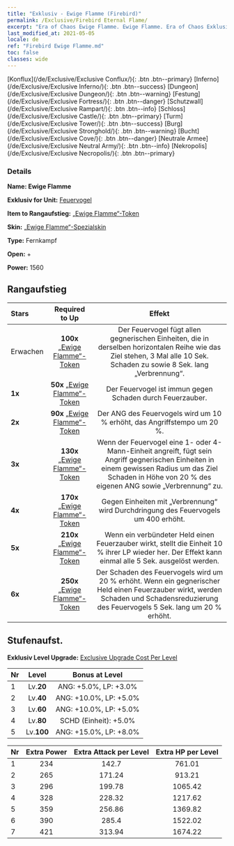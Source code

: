 ```yaml
---
title: "Exklusiv - Ewige Flamme (Firebird)"
permalink: /Exclusive/Firebird Eternal Flame/
excerpt: "Era of Chaos Ewige Flamme. Ewige Flamme. Era of Chaos Exklusiv Ewige Flamme. Feuervogel Exklusiv."
last_modified_at: 2021-05-05
locale: de
ref: "Firebird Ewige Flamme.md"
toc: false
classes: wide
---
```

 [Konflux](/de/Exclusive/Exclusive Conflux/){: .btn .btn--primary} [Inferno](/de/Exclusive/Exclusive Inferno/){: .btn .btn--success} [Dungeon](/de/Exclusive/Exclusive Dungeon/){: .btn .btn--warning} [Festung](/de/Exclusive/Exclusive Fortress/){: .btn .btn--danger} [Schutzwall](/de/Exclusive/Exclusive Rampart/){: .btn .btn--info} [Schloss](/de/Exclusive/Exclusive Castle/){: .btn .btn--primary} [Turm](/de/Exclusive/Exclusive Tower/){: .btn .btn--success} [Burg](/de/Exclusive/Exclusive Stronghold/){: .btn .btn--warning} [Bucht](/de/Exclusive/Exclusive Cove/){: .btn .btn--danger} [Neutrale Armee](/de/Exclusive/Exclusive Neutral Army/){: .btn .btn--info} [Nekropolis](/de/Exclusive/Exclusive Necropolis/){: .btn .btn--primary} 

### Details
 **Name: Ewige Flamme** 

 **Exklusiv for Unit:** [Feuervogel](/de/units/Firebird/) 

 **Item to Rangaufstieg:** [„Ewige Flamme“-Token](/ItemsDE/con_1001/)

 **Skin:** [„Ewige Flamme“-Spezialskin](/ItemsDE/con_669/)

 **Type:** Fernkampf

 **Open:** +

 **Power:** 1560

## Rangaufstieg

  |     Stars    |  Required to Up | Effekt |
  |:-------------|:---------------:|:---------------:|
  |  Erwachen  | **100x** [„Ewige Flamme“-Token](/ItemsDE/con_1001/) | <Brennendes Land> Der Feuervogel fügt allen gegnerischen Einheiten, die in derselben horizontalen Reihe wie das Ziel stehen, 3 Mal alle 10 Sek. Schaden zu sowie 8 Sek. lang „Verbrennung“. |
  | **1x** <i class="fas fa-star"/> | **50x** [„Ewige Flamme“-Token](/ItemsDE/con_1001/) | Der Feuervogel ist immun gegen Schaden durch Feuerzauber. |
  | **2x** <i class="fas fa-star"/> | **90x** [„Ewige Flamme“-Token](/ItemsDE/con_1001/) | Der ANG des Feuervogels wird um 10 % erhöht, das Angriffstempo um 20 %. |
  | **3x** <i class="fas fa-star"/> | **130x** [„Ewige Flamme“-Token](/ItemsDE/con_1001/) | Wenn der Feuervogel eine 1- oder 4-Mann-Einheit angreift, fügt sein Angriff gegnerischen Einheiten in einem gewissen Radius um das Ziel Schaden in Höhe von 20 % des eigenen ANG sowie „Verbrennung“ zu. |
  | **4x** <i class="fas fa-star"/> | **170x** [„Ewige Flamme“-Token](/ItemsDE/con_1001/) | Gegen Einheiten mit „Verbrennung“ wird Durchdringung des Feuervogels um 400 erhöht. |
  | **5x** <i class="fas fa-star"/> | **210x** [„Ewige Flamme“-Token](/ItemsDE/con_1001/) | Wenn ein verbündeter Held einen Feuerzauber wirkt, stellt die Einheit 10 % ihrer LP wieder her. Der Effekt kann einmal alle 5 Sek. ausgelöst werden. |
  | **6x** <i class="fas fa-star"/> | **250x** [„Ewige Flamme“-Token](/ItemsDE/con_1001/) | Der Schaden des Feuervogels wird um 20 % erhöht. Wenn ein gegnerischer Held einen Feuerzauber wirkt, werden Schaden und Schadensreduzierung des Feuervogels 5 Sek. lang um 20 % erhöht. |


## Stufenaufst.
 **Exklusiv Level Upgrade:** [Exclusive Upgrade Cost Per Level](/Exclusive/ExclusiveUpgradeCostPerLevel/)

  |  Nr  |   Level  | Bonus at Level |
  |:-----|:--------:|:--------------:|
  | 1 | Lv.**20** | ANG: +5.0%, LP: +3.0% |
  | 2 | Lv.**40** | ANG: +10.0%, LP: +5.0% |
  | 3 | Lv.**60** | ANG: +10.0%, LP: +5.0% |
  | 4 | Lv.**80** | SCHD (Einheit): +5.0% |
  | 5 | Lv.**100** | ANG: +15.0%, LP: +8.0% |


  |  Nr  |  Extra Power | Extra Attack per Level | Extra HP per Level |
  |:-----|:--------:|:--------:|:--------:|
  | 1 | 234 | 142.7 | 761.01 |
  | 2 | 265 | 171.24 | 913.21 |
  | 3 | 296 | 199.78 | 1065.42 |
  | 4 | 328 | 228.32 | 1217.62 |
  | 5 | 359 | 256.86 | 1369.82 |
  | 6 | 390 | 285.4 | 1522.02 |
  | 7 | 421 | 313.94 | 1674.22 |


